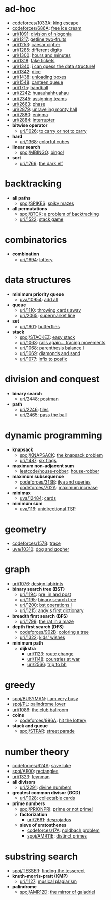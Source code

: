 # ad-hoc
- [codeforces/1033A](https://github.com/brnpapa/judge-solutions/blob/master/codeforces/1033A.cpp): [king escape](https://vjudge.net/problem/codeforces-1033A)
- [codeforces/686A](https://github.com/brnpapa/judge-solutions/blob/master/codeforces/686A.cpp): [free ice cream](https://vjudge.net/problem/codeforces-686A)
- [uri/1091](https://github.com/brnpapa/judge-solutions/blob/master/uri/1091.cpp): [division of nlogonia](https://www.urionlinejudge.com.br/judge/problems/view/1091)
- [uri/1217](https://github.com/brnpapa/judge-solutions/blob/master/uri/1217.cpp): [getline two-fruits](https://www.urionlinejudge.com.br/judge/problems/view/1217)
- [uri/1253](https://github.com/brnpapa/judge-solutions/blob/master/uri/1253.cpp): [caesar cipher](https://www.urionlinejudge.com.br/judge/problems/view/1253)
- [uri/1285](https://github.com/brnpapa/judge-solutions/blob/master/uri/1285.cpp): [different digits](https://www.urionlinejudge.com.br/judge/problems/view/1285)
- [uri/1300](https://github.com/brnpapa/judge-solutions/blob/master/uri/1300.cpp): [hours and minutes](https://www.urionlinejudge.com.br/judge/problems/view/1300)
- [uri/1318](https://github.com/brnpapa/judge-solutions/blob/master/uri/1318.cpp): [fake tickets](https://www.urionlinejudge.com.br/judge/problems/view/1318)
- [uri/1340](https://github.com/brnpapa/judge-solutions/blob/master/uri/1340.cpp): [i can guess the data structure!](https://www.urionlinejudge.com.br/judge/problems/view/1340)
- [uri/1342](https://github.com/brnpapa/judge-solutions/blob/master/uri/1342.cpp): [dice](https://www.urionlinejudge.com.br/judge/problems/view/1342)
- [uri/1438](https://github.com/brnpapa/judge-solutions/blob/master/uri/1438.cpp): [unloading boxes](https://www.urionlinejudge.com.br/judge/problems/view/1438)
- [uri/1548](https://github.com/brnpapa/judge-solutions/blob/master/uri/1548.cpp): [canteen queue](https://www.urionlinejudge.com.br/judge/problems/view/1548)
- [uri/1715](https://github.com/brnpapa/judge-solutions/blob/master/uri/1715.cpp): [handball](https://www.urionlinejudge.com.br/judge/problems/view/1715)
- [uri/2242](https://github.com/brnpapa/judge-solutions/blob/master/uri/2242.cpp): [huaauhahhuahau](https://www.urionlinejudge.com.br/judge/problems/view/2242)
- [uri/2345](https://github.com/brnpapa/judge-solutions/blob/master/uri/2345.cpp): [assigning teams](https://www.urionlinejudge.com.br/judge/problems/view/2345)
- [uri/2663](https://github.com/brnpapa/judge-solutions/blob/master/uri/2663.cpp): [phase](https://www.urionlinejudge.com.br/judge/problems/view/2663)
- [uri/2879](https://github.com/brnpapa/judge-solutions/blob/master/uri/2879.cpp): [unraveling monty hall](https://www.urionlinejudge.com.br/judge/problems/view/2879)
- [uri/2880](https://github.com/brnpapa/judge-solutions/blob/master/uri/2880.cpp): [enigma](https://www.urionlinejudge.com.br/judge/problems/view/2880)
- [uri/2884](https://github.com/brnpapa/judge-solutions/blob/master/uri/2884.cpp): [interrupter](https://www.urionlinejudge.com.br/judge/problems/view/2884)
- **bitwise operator**
	- [uri/1026](https://github.com/brnpapa/judge-solutions/blob/master/uri/1026.cpp): [to carry or not to carry](https://www.urionlinejudge.com.br/judge/problems/view/1026)
- **hard**
	- [uri/1368](https://github.com/brnpapa/judge-solutions/blob/master/uri/1368.cpp): [colorful cubes](https://www.urionlinejudge.com.br/judge/problems/view/1368)
- **linear search**
	- [spoj/MBINGO](https://github.com/brnpapa/judge-solutions/blob/master/spoj/MBINGO.cpp): [bingo!](https://spoj.com/problems/MBINGO)
- **sort**
	- [uri/1766](https://github.com/brnpapa/judge-solutions/blob/master/uri/1766.cpp): [the dark elf](https://www.urionlinejudge.com.br/judge/problems/view/1766)
# backtracking
- **all paths**
	- [spoj/SPIKES](https://github.com/brnpapa/judge-solutions/blob/master/spoj/SPIKES.cpp): [spiky mazes](https://spoj.com/problems/SPIKES)
- **all permutations**
	- [spoj/BTCK](https://github.com/brnpapa/judge-solutions/blob/master/spoj/BTCK.cpp): [a problem of backtracking](https://spoj.com/problems/BTCK)
	- [uri/1522](https://github.com/brnpapa/judge-solutions/blob/master/uri/1522.cpp): [stack game](https://www.urionlinejudge.com.br/judge/problems/view/1522)
# combinatorics
- **combination**
	- [uri/1694](https://github.com/brnpapa/judge-solutions/blob/master/uri/1694.cpp): [lottery](https://www.urionlinejudge.com.br/judge/problems/view/1694)
# data structures
- **minimum priority queue**
	- [uva/10954](https://github.com/brnpapa/judge-solutions/blob/master/uva/10954.cpp): [add all](https://vjudge.net/problem/uva-10954)
- **queue**
	- [uri/1110](https://github.com/brnpapa/judge-solutions/blob/master/uri/1110.cpp): [throwing cards away](https://www.urionlinejudge.com.br/judge/problems/view/1110)
	- [uri/2065](https://github.com/brnpapa/judge-solutions/blob/master/uri/2065.cpp): [supermarket line](https://www.urionlinejudge.com.br/judge/problems/view/2065)
- **set**
	- [uri/1901](https://github.com/brnpapa/judge-solutions/blob/master/uri/1901.cpp): [butterflies](https://www.urionlinejudge.com.br/judge/problems/view/1901)
- **stack**
	- [spoj/STACKEZ](https://github.com/brnpapa/judge-solutions/blob/master/spoj/STACKEZ.cpp): [easy stack](https://spoj.com/problems/STACKEZ)
	- [uri/1063](https://github.com/brnpapa/judge-solutions/blob/master/uri/1063.cpp): [rails again... tracing movements](https://www.urionlinejudge.com.br/judge/problems/view/1063)
	- [uri/1068](https://github.com/brnpapa/judge-solutions/blob/master/uri/1068.cpp): [parenthesis balance I](https://www.urionlinejudge.com.br/judge/problems/view/1068)
	- [uri/1069](https://github.com/brnpapa/judge-solutions/blob/master/uri/1069.cpp): [diamonds and sand](https://www.urionlinejudge.com.br/judge/problems/view/1069)
	- [uri/1077](https://github.com/brnpapa/judge-solutions/blob/master/uri/1077.cpp): [infix to posfix](https://www.urionlinejudge.com.br/judge/problems/view/1077)
# division and conquest
- **binary search**
	- [uri/2448](https://github.com/brnpapa/judge-solutions/blob/master/uri/2448.cpp): [postman](https://www.urionlinejudge.com.br/judge/problems/view/2448)
- **path**
	- [uri/2246](https://github.com/brnpapa/judge-solutions/blob/master/uri/2246.cpp): [tiles](https://www.urionlinejudge.com.br/judge/problems/view/2246)
	- [uri/2465](https://github.com/brnpapa/judge-solutions/blob/master/uri/2465.cpp): [pass the ball](https://www.urionlinejudge.com.br/judge/problems/view/2465)
# dynamic programming
- **knapsack**
	- [spoj/KNAPSACK](https://github.com/brnpapa/judge-solutions/blob/master/spoj/KNAPSACK.cpp): [the knapsack problem](https://spoj.com/problems/KNAPSACK)
	- [uri/1487](https://github.com/brnpapa/judge-solutions/blob/master/uri/1487.cpp): [six flags](https://www.urionlinejudge.com.br/judge/problems/view/1487)
- **maximum non-adjacent sum**
	- [leetcode/house-robber](https://github.com/brnpapa/judge-solutions/blob/master/leetcode/house-robber.cpp): [house-robber](https://leetcode.com/problems/house-robber)
- **maximum subsequence**
	- [codeforces/313B](https://github.com/brnpapa/judge-solutions/blob/master/codeforces/313B.cpp): [ilya and queries](https://vjudge.net/problem/codeforces-313B)
	- [codeforces/702A](https://github.com/brnpapa/judge-solutions/blob/master/codeforces/702A.cpp): [maximum increase](https://vjudge.net/problem/codeforces-702A)
- **minimax**
	- [uva/12484](https://github.com/brnpapa/judge-solutions/blob/master/uva/12484.cpp): [cards](https://vjudge.net/problem/uva-12484)
- **minimum sum**
	- [uva/116](https://github.com/brnpapa/judge-solutions/blob/master/uva/116.cpp): [unidirectional TSP](https://vjudge.net/problem/uva-116)
# geometry
- [codeforces/157B](https://github.com/brnpapa/judge-solutions/blob/master/codeforces/157B.cpp): [trace](https://vjudge.net/problem/codeforces-157B)
- [uva/10310](https://github.com/brnpapa/judge-solutions/blob/master/uva/10310.cpp): [dog and gopher](https://vjudge.net/problem/uva-10310)
# graph
- [uri/1076](https://github.com/brnpapa/judge-solutions/blob/master/uri/1076.cpp): [design labirints](https://www.urionlinejudge.com.br/judge/problems/view/1076)
- **binary search tree (BST)**
	- [uri/1194](https://github.com/brnpapa/judge-solutions/blob/master/uri/1194.cpp): [pre, in and post](https://www.urionlinejudge.com.br/judge/problems/view/1194)
	- [uri/1195](https://github.com/brnpapa/judge-solutions/blob/master/uri/1195.cpp): [binary search tree](https://www.urionlinejudge.com.br/judge/problems/view/1195)
	- [uri/1200](https://github.com/brnpapa/judge-solutions/blob/master/uri/1200.cpp): [bst operations I](https://www.urionlinejudge.com.br/judge/problems/view/1200)
	- [uri/1215](https://github.com/brnpapa/judge-solutions/blob/master/uri/1215.cpp): [andy's first dictionary](https://www.urionlinejudge.com.br/judge/problems/view/1215)
- **breadth first search (BFS)**
	- [uri/1799](https://github.com/brnpapa/judge-solutions/blob/master/uri/1799.cpp): [the rat in a maze](https://www.urionlinejudge.com.br/judge/problems/view/1799)
- **depth first search (DFS)**
	- [codeforces/902B](https://github.com/brnpapa/judge-solutions/blob/master/codeforces/902B.cpp): [coloring a tree](https://vjudge.net/problem/codeforces-902B)
	- [uri/1322](https://github.com/brnpapa/judge-solutions/blob/master/uri/1322.cpp): [kids' wishes](https://www.urionlinejudge.com.br/judge/problems/view/1322)
- **minimum path**
	- **dijkstra**
		- [uri/1123](https://github.com/brnpapa/judge-solutions/blob/master/uri/1123.cpp): [route change](https://www.urionlinejudge.com.br/judge/problems/view/1123)
		- [uri/1148](https://github.com/brnpapa/judge-solutions/blob/master/uri/1148.cpp): [countries at war](https://www.urionlinejudge.com.br/judge/problems/view/1148)
		- [uri/2566](https://github.com/brnpapa/judge-solutions/blob/master/uri/2566.cpp): [trip to bh](https://www.urionlinejudge.com.br/judge/problems/view/2566)
# greedy
- [spoj/BUSYMAN](https://github.com/brnpapa/judge-solutions/blob/master/spoj/BUSYMAN.cpp): [i am very busy](https://spoj.com/problems/BUSYMAN)
- [spoj/PL](https://github.com/brnpapa/judge-solutions/blob/master/spoj/PL.cpp): [palindrome lover](https://spoj.com/problems/PL)
- [uri/1086](https://github.com/brnpapa/judge-solutions/blob/master/uri/1086.cpp): [the club ballroom](https://www.urionlinejudge.com.br/judge/problems/view/1086)
- **coins**
	- [codeforces/996A](https://github.com/brnpapa/judge-solutions/blob/master/codeforces/996A.cpp): [hit the lottery](https://vjudge.net/problem/codeforces-996A)
- **stack and queue**
	- [spoj/STPAR](https://github.com/brnpapa/judge-solutions/blob/master/spoj/STPAR.cpp): [street parade](https://spoj.com/problems/STPAR)
# number theory
- [codeforces/624A](https://github.com/brnpapa/judge-solutions/blob/master/codeforces/624A.cpp): [save luke](https://vjudge.net/problem/codeforces-624A)
- [spoj/AE00](https://github.com/brnpapa/judge-solutions/blob/master/spoj/AE00.cpp): [rectangles](https://spoj.com/problems/AE00)
- [uri/1323](https://github.com/brnpapa/judge-solutions/blob/master/uri/1323.cpp): [feynman](https://www.urionlinejudge.com.br/judge/problems/view/1323)
- **all divisors**
	- [uri/2291](https://github.com/brnpapa/judge-solutions/blob/master/uri/2291.cpp): [divine numbers](https://www.urionlinejudge.com.br/judge/problems/view/2291)
- **greatest common divisor (GCD)**
	- [uri/1028](https://github.com/brnpapa/judge-solutions/blob/master/uri/1028.cpp): [collectable cards](https://www.urionlinejudge.com.br/judge/problems/view/1028)
- **prime numbers**
	- [spoj/PRIONPRI](https://github.com/brnpapa/judge-solutions/blob/master/spoj/PRIONPRI.cpp): [prime or not prime!](https://spoj.com/problems/PRIONPRI)
	- **factorization**
		- [uri/2661](https://github.com/brnpapa/judge-solutions/blob/master/uri/2661.cpp): [despojados](https://www.urionlinejudge.com.br/judge/problems/view/2661)
	- **sieve of eratosthenes**
		- [codeforces/17A](https://github.com/brnpapa/judge-solutions/blob/master/codeforces/17A.cpp): [noldbach problem](https://vjudge.net/problem/codeforces-17A)
		- [spoj/AMR11E](https://github.com/brnpapa/judge-solutions/blob/master/spoj/AMR11E.cpp): [distinct primes](https://spoj.com/problems/AMR11E)
# substring search
- [spoj/TESSER](https://github.com/brnpapa/judge-solutions/blob/master/spoj/TESSER.cpp): [finding the tesserect](https://spoj.com/problems/TESSER)
- **knuth-morris-pratt (KMP)**
	- [uri/1127](https://github.com/brnpapa/judge-solutions/blob/master/uri/1127.cpp): [musical plagiarism](https://www.urionlinejudge.com.br/judge/problems/view/1127)
- **palindrome**
	- [spoj/AMR12D](https://github.com/brnpapa/judge-solutions/blob/master/spoj/AMR12D.cpp): [the mirror of galadriel](https://spoj.com/problems/AMR12D)
